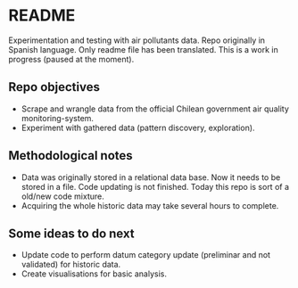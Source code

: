 # README #

Experimentation and testing with air pollutants data.
Repo originally in Spanish language. Only readme file has been translated.
This is a work in progress (paused at the moment).

## Repo objectives

* Scrape and wrangle data from the official Chilean government air quality monitoring-system.
* Experiment with gathered data (pattern discovery, exploration).

## Methodological notes

* Data was originally stored in a relational data base. Now it needs to be stored in a file. Code updating is not finished. Today this repo is sort of a old/new code mixture.
* Acquiring the whole historic data may take several hours to complete.

## Some ideas to do next ##

* Update code to perform datum category update (preliminar and not validated) for historic data.
* Create visualisations for basic analysis.
